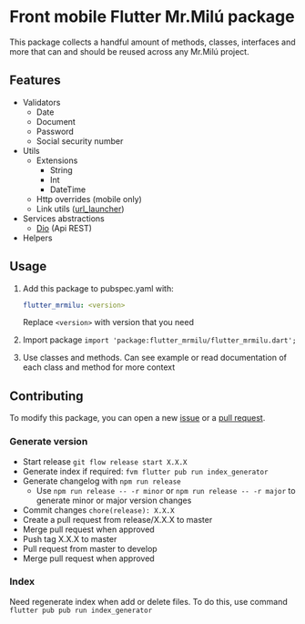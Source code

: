 # Front mobile Flutter Mr.Milú package

This package collects a handful amount of methods, classes, interfaces and more that can and should be reused across any Mr.Milú project.

## Features

- Validators
  - Date
  - Document
  - Password
  - Social security number
- Utils
  - Extensions
    - String
    - Int
    - DateTime
  - Http overrides (mobile only)
  - Link utils ([url_launcher](https://pub.dev/packages/url_launcher))
- Services abstractions
  - [Dio](https://pub.dev/packages/dio) (Api REST)
- Helpers

## Usage

1. Add this package to pubspec.yaml with:

    ```yaml
    flutter_mrmilu: <version>
    ```

    Replace `<version>` with version that you need

2. Import package `import 'package:flutter_mrmilu/flutter_mrmilu.dart';`
3. Use classes and methods. Can see example or read documentation of each class and method for more context

## Contributing

To modify this package, you can open a new [issue](https://github.com/mrmilu/flutter_mrmilu/issues/new/choose) or a [pull request](https://github.com/mrmilu/flutter_mrmilu/compare).

### Generate version

- Start release `git flow release start X.X.X`
- Generate index if required: `fvm flutter pub run index_generator`
- Generate changelog with `npm run release`
  - Use `npm run release -- -r minor` or `npm run release -- -r major` to generate minor or major version changes
- Commit changes `chore(release): X.X.X`
- Create a pull request from release/X.X.X to master
- Merge pull request when approved
- Push tag X.X.X to master
- Pull request from master to develop
- Merge pull request when approved

### Index

Need regenerate index when add or delete files. To do this, use command `flutter pub pub run index_generator`
